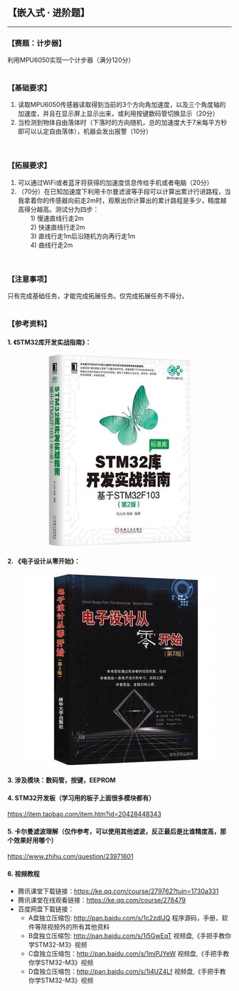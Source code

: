 ## 【嵌入式 · 进阶题】  

---
### 【赛题：计步器】
利用MPU6050实现一个计步器（满分120分）  
<br />
  
### 【基础要求】
1. 读取MPU6050传感器读取得到当前的3个方向角加速度，以及三个角度轴的加速度，并且在显示屏上显示出来，或利用按键数码管切换显示（20分）  
2. 当检测到物体自由落体时（下落时的方向随机，总的加速度大于7米每平方秒即可以认定自由落体），机器会发出报警（10分）  
<br />
  
### 【拓展要求】
1. 可以通过WiFi或者蓝牙将获得的加速度信息传给手机或者电脑（20分）
2. （70分）在已知加速度下利用卡尔曼滤波等手段可以计算出累计行进路程，当我拿着你的传感器向前走2m时，观察出你计算出的累计路程是多少，精度越高得分越高。测试分为四步：  
&emsp;&emsp;1)	慢速直线行走2m  
&emsp;&emsp;2)	快速直线行走2m  
&emsp;&emsp;3)	直线行走1m后沿随机方向再行走1m  
&emsp;&emsp;4)	曲线行走2m  
<br />
  
### 【注意事项】
只有完成基础任务，才能完成拓展任务。仅完成拓展任务不得分。  
<br />
  
### 【参考资料】
#### 1. 《STM32库开发实战指南》：
<p align="center">
 <img src="https://github.com/CXCYGZF-UESTC/SME_2018/raw/master/%E5%B5%8C%E5%85%A5%E5%BC%8F%20%C2%B7%20%E8%BF%9B%E9%98%B6%E9%A2%98/picture/%E5%9B%BE%E4%B8%80.jpg">
</p>  
  
#### 2. 《电子设计从零开始》：
<p align="center">
 <img src="https://github.com/CXCYGZF-UESTC/SME_2018/raw/master/%E5%B5%8C%E5%85%A5%E5%BC%8F%20%C2%B7%20%E8%BF%9B%E9%98%B6%E9%A2%98/picture/%E5%9B%BE%E4%BA%8C.jpg">
</p>  
  
#### 3. 涉及模块：数码管，按键，EEPROM
#### 4. STM32开发板（学习用的板子上面很多模块都有）  
https://item.taobao.com/item.htm?id=20428448343  
#### 5. 卡尔曼滤波理解（仅作参考，可以使用其他滤波，反正最后是比谁精度高，那个效果好用哪个）  
https://www.zhihu.com/question/23971601
#### 6. 视频教程  <br />
- 腾讯课堂下载链接：https://ke.qq.com/course/279762?tuin=1730a331  
- 腾讯课堂在线观看链接：https://ke.qq.com/course/278479  
- 百度网盘下载链接：  
  - A盘独立压缩包: http://pan.baidu.com/s/1c2zdIJQ 程序源码，手册，软件等除视频外的所有其他资料  
  - B盘独立压缩包: http://pan.baidu.com/s/1i5GwEqT 视频盘,《手把手教你学STM32-M3》视频  
  - C盘独立压缩包：http://pan.baidu.com/s/1miPJYeW 视频盘,《手把手教你学STM32-M3》视频  
  - D盘独立压缩包：http://pan.baidu.com/s/1i4UZ4Lf 视频盘,《手把手教你学STM32-M3》视频  
